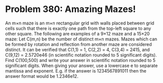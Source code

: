 # Problem 380: Amazing Mazes!
An m×n maze is an m×n rectangular grid with walls placed between grid
cells such that there is exactly one path from the top-left square to
any other square. The following are examples of a 9×12 maze and a 15×20
maze: Let C(m,n) be the number of distinct m×n mazes. Mazes which can be
formed by rotation and reflection from another maze are considered
distinct. It can be verified that C(1,1) = 1, C(2,2) = 4, C(3,4) = 2415,
and C(9,12) = 2.5720e46 (in scientific notation rounded to 5 significant
digits). Find C(100,500) and write your answer in scientific notation
rounded to 5 significant digits. When giving your answer, use a
lowercase e to separate mantissa and exponent. E.g. if the answer is
1234567891011 then the answer format would be 1.2346e12.
